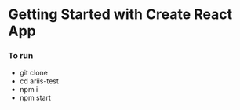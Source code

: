 # Getting Started with Create React App

### To run


  * git clone
  * cd ariis-test
  * npm i
  * npm start
